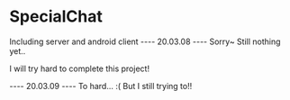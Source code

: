 # SpecialChat
Including server and android client
---- 20.03.08 ----
Sorry~
Still nothing yet..

I will try hard to complete this project!

---- 20.03.09 ----
To hard... :(
But I still trying to!!

